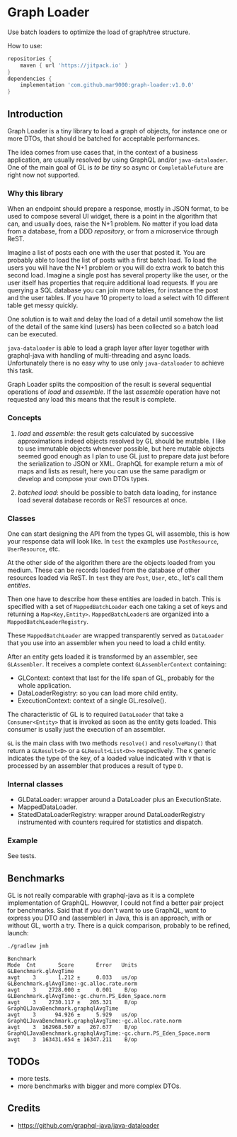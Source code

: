 # Graph Loader

Use batch loaders to optimize the load of graph/tree structure.

How to use:
```groovy
repositories {
    maven { url 'https://jitpack.io' }
}
dependencies {
    implementation 'com.github.mar9000:graph-loader:v1.0.0'
}
```

## Introduction

Graph Loader is a tiny library to load a graph of objects,
for instance one or more DTOs, that should be batched for acceptable performances.

The idea comes from use cases that, in the context of a business application, are
usually resolved by using GraphQL and/or `java-dataloader`.
One of the main goal of GL is *to be tiny* so async or `CompletableFuture` are right now not
supported.

### Why this library

When an endpoint should prepare a response, mostly in JSON format, to be used
to compose several UI widget,  there is a point in the algorithm
that can, and usually does, raise the N+1 problem. No matter if you load data from
a database, from a DDD *repository*, or from a microservice through ReST.

Imagine a list of posts each one with the user that posted it. You are probably able
to load the list of posts with a first batch load. To load the users you will have
the N+1 problem or you will do extra work to batch this second load.
Imagine a single post has several property like the user, or the user itself has
properties that require additional load requests.
If you are querying a SQL database you can join more tables, for instance the
post and the user tables. If you have 10 property to load a select with 10 different
table get messy quickly.

One solution is to wait and delay the load of a detail until somehow the list of the detail
of the same kind (users) has been collected so a batch load can be executed.

`java-dataloader` is able to load a graph layer after layer together with graphql-java
with handling of multi-threading and async loads. Unfortunately there is no easy why
to use only `java-dataloader` to achieve this task.

Graph Loader splits the composition of the result is several sequential operations
of *load* and *assemble*.
If the last *assemble* operation have not requested any load this means that
the result is complete.

### Concepts

1. *load* and *assemble*: the result gets calculated by successive approximations indeed objects resolved by GL
should be mutable. I like to use immutable objects whenever possible,
but here mutable objects seemed good enough as I plan to use GL just to prepare data
just before the serialization to JSON or XML. GraphQL for example return a mix of maps and lists
as result, here you can use the same paradigm or develop and compose your own
DTOs types.

1. *batched load*: should be possible to batch data loading, for instance load several database records or ReST
resources at once.

### Classes

One can start designing the API from the types GL will assemble, this is how your response
data will look like. In `test` the examples use `PostResource`, `UserResource`, etc.

At the other side of the algorithm there are the objects loaded from you medium.
These can be records loaded from the database of other resources loaded via ReST.
In `test` they are `Post`, `User`, etc., let's call them *entities*.

Then one have to describe how these entities are loaded in batch. This is specified
with a set of `MappedBatchLoader` each one taking a set of keys and returning
a `Map<Key,Entity>`. `MappedBatchLoader`s are organized into a `MappedBatchLoaderRegistry`.

These `MappedBatchLoader` are wrapped transparently served as `DataLoader` that you use into an assembler
when you need to load a child entity.

After an entity gets loaded it is transformed by an assembler, see `GLAssembler`. It receives
a complete context `GLAssemblerContext` containing:
  - GLContext: context that last for the life span of GL, probably for the whole application.
  - DataLoaderRegistry: so you can load more child entity.
  - ExecutionContext: context of a single GL.resolve().

The characteristic of GL is to required `DataLoader` that take a `Consumer<Entity>`
that is invoked as soon as the entity gets loaded. This consumer is usally just the execution
of an assembler.

`GL` is the main class with two methods `resolve()` and `resolveMany()` that return a
`GLResult<D>` or a `GLResult<List<D>>` respectively. The `K` generic indicates the
type of the key, of a loaded value indicated with `V` that is processed by an assembler
that produces a result of type
`D`.
 
 ### Internal classes

- GLDataLoader: wrapper around a DataLoader plus an ExecutionState.
- MappedDataLoader.
- StatedDataLoaderRegistry: wrapper around DataLoaderRegistry instrumented with counters
required for statistics and dispatch.

### Example

See tests.

## Benchmarks

GL is not really comparable with graphql-java as it is a complete implementation
of GraphQL. However, I could not find a better pair project for benchmarks.
Said that if you don't want to use GraphQL, want to express you DTO and (assembler)
in Java, this is an approach, with or without GL, worth a try.
There is a quick comparison, probably to be refined, launch:

```bash
./gradlew jmh
```

```
Benchmark                                                             Mode  Cnt       Score       Error   Units
GLBenchmark.glAvgTime                                                 avgt    3       1.212 ±     0.033   us/op
GLBenchmark.glAvgTime:·gc.alloc.rate.norm                             avgt    3    2728.000 ±     0.001    B/op
GLBenchmark.glAvgTime:·gc.churn.PS_Eden_Space.norm                    avgt    3    2730.117 ±   205.321    B/op
GraphQLJavaBenchmark.graphqlAvgTime                                   avgt    3      94.926 ±     5.929   us/op
GraphQLJavaBenchmark.graphqlAvgTime:·gc.alloc.rate.norm               avgt    3  162968.507 ±   267.677    B/op
GraphQLJavaBenchmark.graphqlAvgTime:·gc.churn.PS_Eden_Space.norm      avgt    3  163431.654 ± 16347.211    B/op
```

## TODOs

  * more tests.
  * more benchmarks with bigger and more complex DTOs.

## Credits

* https://github.com/graphql-java/java-dataloader
